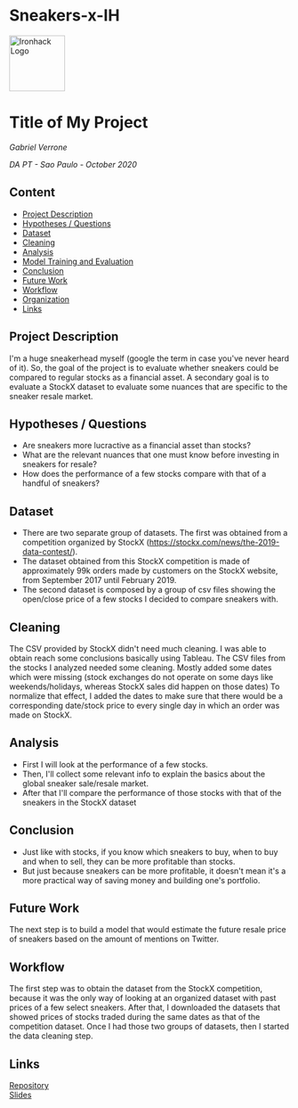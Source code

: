 # Sneakers-x-IH
<img src="https://bit.ly/2VnXWr2" alt="Ironhack Logo" width="100"/>

# Title of My Project
*Gabriel Verrone*

*DA PT - Sao Paulo - October 2020*

## Content
- [Project Description](#project-description)
- [Hypotheses / Questions](#hypotheses-/-questions)
- [Dataset](#dataset)
- [Cleaning](#cleaning)
- [Analysis](#analysis)
- [Model Training and Evaluation](#model-training-and-evaluation)
- [Conclusion](#conclusion)
- [Future Work](#future-work)
- [Workflow](#workflow)
- [Organization](#organization)
- [Links](#links)

<a name="project-description"></a>

## Project Description
I'm a huge sneakerhead myself (google the term in case you've never heard of it). So, the goal of the project is to evaluate whether sneakers could be compared to regular stocks as a financial asset. A secondary goal is to evaluate a StockX dataset to evaluate some nuances that are specific to the sneaker resale market. 

<a name="hypotheses-/-questions"></a>

## Hypotheses / Questions
* Are sneakers more lucractive as a financial asset than stocks? 
* What are the relevant nuances that one must know before investing in sneakers for resale? 
* How does the performance of a few stocks compare with that of a handful of sneakers?  

<a name="dataset"></a>

## Dataset
* There are two separate group of datasets. The first was obtained from a competition organized by StockX (https://stockx.com/news/the-2019-data-contest/).
* The dataset obtained from this StockX competition is made of approximately 99k orders made by customers on the StockX website, from September 2017 until February 2019.
* The second dataset is composed by a group of csv files showing the open/close price of a few stocks I decided to compare sneakers with.

<a name="cleaning"></a>

## Cleaning
The CSV provided by StockX didn't need much cleaning. I was able to obtain reach some conclusions basically using Tableau.
The CSV files from the stocks I analyzed needed some cleaning. Mostly added some dates which were missing (stock exchanges do not operate on some days like weekends/holidays, whereas StockX sales did happen on those dates)
To normalize that effect, I added the dates to make sure that there would be a corresponding date/stock price to every single day in which an order was made on StockX.

<a name="analysis"></a>

## Analysis
* First I will look at the performance of a few stocks.
* Then, I'll collect some relevant info to explain the basics about the global sneaker sale/resale market.
* After that I'll compare the performance of those stocks with that of the sneakers in the StockX dataset

<a name="conclusion"></a>

## Conclusion
* Just like with stocks, if you know which sneakers to buy, when to buy and when to sell, they can be more profitable than stocks.
* But just because sneakers can be more profitable, it doesn't mean it's a more practical way of saving money and building one's portfolio.

<a name="future-work"></a>

## Future Work
The next step is to build a model that would estimate the future resale price of sneakers based on the amount of mentions on Twitter.

<a name="workflow"></a>

## Workflow
The first step was to obtain the dataset from the StockX competition, because it was the only way of looking at an organized dataset with past prices of a few select sneakers.
After that, I downloaded the datasets that showed prices of stocks traded during the same dates as that of the competition dataset.
Once I had those two groups of datasets, then I started the data cleaning step.

<a name="links"></a>

## Links

[Repository](https://github.com/lvl1charizard/Sneakers-x-IH.git)  
[Slides](https://public.tableau.com/profile/gabriel.verrone#!/vizhome/SneakersxStocks/Story1?publish=yes)  
